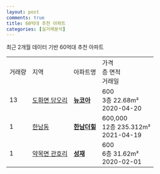 ```yaml
---
layout: post
comments: true
title: 60억대 추천 아파트 
categories: [실거래분석]
---
```


최근 2개월 데이터 기반 60억대 추천 아파트

<table class="sortable">
  <tr>
    <td>거래량</td>
    <td>지역</td>
    <td>아파트명</td>
    <td>가격<br>층 면적<br>거래일</td>
  </tr>

  <tr class="item">
    <td>13</td>
    <td><a href="/실거래가/2021/06/27/46770.html">도화면 당오리</a></td>
    <td style="font-weight: bold;"><a href="https://search.naver.com/search.naver?query=도화면 당오리 뉴코아">뉴코아</a></td>
    <td>600<br>3층  22.68m²<br>2020-04-20</td>
  </tr>

  <tr class="item">
    <td>1</td>
    <td><a href="/실거래가/2021/06/27/11170.html">한남동</a></td>
    <td style="font-weight: bold;"><a href="https://search.naver.com/search.naver?query=한남동 한남더힐">한남더힐</a></td>
    <td>600,000<br>12층  235.312m²<br>2021-04-19</td>
  </tr>

  <tr class="item">
    <td>1</td>
    <td><a href="/실거래가/2021/06/27/47850.html">약목면 관호리</a></td>
    <td style="font-weight: bold;"><a href="https://search.naver.com/search.naver?query=약목면 관호리 성재">성재</a></td>
    <td>600<br>6층  31.62m²<br>2020-02-01</td>
  </tr>

</table>
